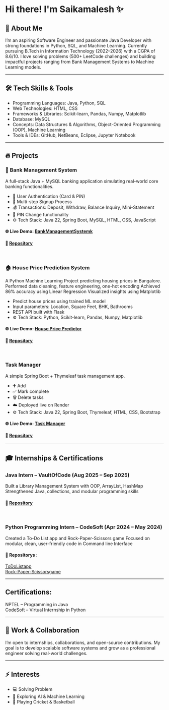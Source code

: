 # Hi there!  I'm Saikamalesh ✨

## 🚀 About Me

I’m an aspiring Software Engineer and passionate Java Developer with strong foundations in Python, SQL, and Machine Learning. Currently pursuing B.Tech in Information Technology (2022–2026) with a CGPA of 8.6/10.
I love solving problems (500+ LeetCode challenges) and building impactful projects ranging from Bank Management Systems to Machine Learning models.

---

## 🛠️ Tech Skills & Tools

- Programming Languages: Java, Python, SQL
- Web Technologies: HTML, CSS
- Frameworks & Libraries: Scikit-learn, Pandas, Numpy, Matplotlib
- Database: MySQL
- Concepts: Data Structures & Algorithms, Object-Oriented Programming (OOP), Machine Learning
- Tools & IDEs: GitHub, NetBeans, Eclipse, Jupyter Notebook

---

## 🔥 Projects

### 🏦 Bank Management System

A full-stack Java + MySQL banking application simulating real-world core banking functionalities.

- 🔐 User Authentication (Card & PIN)
- 📝 Multi-step Signup Process
- 💰 Transactions: Deposit, Withdraw, Balance Inquiry, Mini-Statement
- 🔄 PIN Change functionality
- ⚙️ Tech Stack: Java 22, Spring Boot, MySQL, HTML, CSS, JavaScript
#### 🌐 Live Demo: [BankManagementSystemk](https://royalbankbysk.netlify.app/)
#### 🔗 [Repository](https://github.com/saikamalesh415/BankManagementSystem)

<br>

### 🏠 House Price Prediction System

A Python Machine Learning Project predicting housing prices in Bangalore.
Performed data cleaning, feature engineering, one-hot encoding
Achieved 86% accuracy using Linear Regression
Visualized insights using Matplotlib

- Predict house prices using trained ML model
- Input parameters: Location, Square Feet, BHK, Bathrooms
- REST API built with Flask
- ⚙️ Tech Stack: Python, Scikit-learn, Pandas, Numpy, Matplotlib
####  🌐 Live Demo: [House Price Predictor](https://housepricepredictionbengalure.netlify.app/)
#### 🔗 [Repository](https://github.com/saikamalesh415/House-price-prediction) 

<br>

### Task Manager

A simple Spring Boot + Thymeleaf task management app.

- ➕ Add
- ✅ Mark complete
- 🗑️ Delete tasks
- ☁️ Deployed live on Render 
- ⚙️ Tech Stack: Java 22, Spring Boot, Thymeleaf, HTML, CSS, Bootstrap
####  🌐 Live Demo: [Task Manager](https://task-manager-z81e.onrender.com/)
#### 🔗 [Repository](https://github.com/saikamalesh415/task-manager) 

---

## 🎓 Internships & Certifications

### Java Intern – VaultOfCode (Aug 2025 – Sep 2025)

Built a Library Management System with OOP, ArrayList, HashMap
Strengthened Java, collections, and modular programming skills

#### 🔗 [Repository](https://github.com/saikamalesh415/JavaInternVaultOfCode)

<br>

### Python Programming Intern – CodeSoft (Apr 2024 – May 2024)

Created a To-Do List app and Rock-Paper-Scissors game
Focused on modular, clean, user-friendly code in Command line Interface

#### 🔗 Repositorys : 
[ToDoListapp](https://github.com/saikamalesh415/codsoft_1)<br>
[Rock-Paper-Scissorsgame](https://github.com/saikamalesh415/codsoft_4)

---

## Certifications:

NPTEL – Programming in Java
<br>
CodeSoft – Virtual Internship in Python

---

## 🤝 Work & Collaboration

I’m open to internships, collaborations, and open-source contributions.
My goal is to develop scalable software systems and grow as a professional engineer solving real-world challenges.

---

## ⚡ Interests

- 💻 Solving Problem
- 🌿 Exploring AI & Machine Learning
- 🏏 Playing Cricket & Basketball

